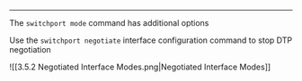 
---
The `switchport mode` command has additional options

Use the `switchport negotiate` interface configuration command to stop DTP negotiation

![[3.5.2 Negotiated Interface Modes.png|Negotiated Interface Modes]]
